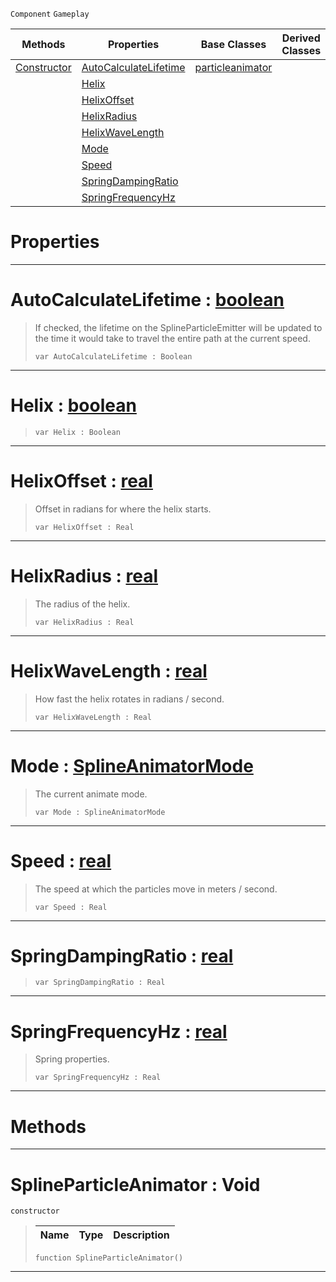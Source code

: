  `Component` `Gameplay`



|Methods|Properties|Base Classes|Derived Classes|
|---|---|---|---|
|[ Constructor](https://github.com/PlasmaEngine/PlasmaDocs/tree/master/docs/C%2B%2B/code_reference/class_reference/splineparticleanimator.markdown#splineparticleanimator-v)|[ AutoCalculateLifetime](https://github.com/PlasmaEngine/PlasmaDocs/tree/master/docs/C%2B%2B/code_reference/class_reference/splineparticleanimator.markdown#autocalculatelifetime-ze)|[particleanimator](https://github.com/PlasmaEngine/PlasmaDocs/tree/master/docs/C%2B%2B/code_reference/class_reference/particleanimator.markdown)| |
| |[ Helix](https://github.com/PlasmaEngine/PlasmaDocs/tree/master/docs/C%2B%2B/code_reference/class_reference/splineparticleanimator.markdown#helix-plasma-engine-docume)| | |
| |[ HelixOffset](https://github.com/PlasmaEngine/PlasmaDocs/tree/master/docs/C%2B%2B/code_reference/class_reference/splineparticleanimator.markdown#helixoffset-plasma-engine)| | |
| |[ HelixRadius](https://github.com/PlasmaEngine/PlasmaDocs/tree/master/docs/C%2B%2B/code_reference/class_reference/splineparticleanimator.markdown#helixradius-plasma-engine)| | |
| |[ HelixWaveLength](https://github.com/PlasmaEngine/PlasmaDocs/tree/master/docs/C%2B%2B/code_reference/class_reference/splineparticleanimator.markdown#helixwavelength-plasma-eng)| | |
| |[ Mode](https://github.com/PlasmaEngine/PlasmaDocs/tree/master/docs/C%2B%2B/code_reference/class_reference/splineparticleanimator.markdown#mode-plasma-engine-documen)| | |
| |[ Speed](https://github.com/PlasmaEngine/PlasmaDocs/tree/master/docs/C%2B%2B/code_reference/class_reference/splineparticleanimator.markdown#speed-plasma-engine-docume)| | |
| |[ SpringDampingRatio](https://github.com/PlasmaEngine/PlasmaDocs/tree/master/docs/C%2B%2B/code_reference/class_reference/splineparticleanimator.markdown#springdampingratio-plasma)| | |
| |[ SpringFrequencyHz](https://github.com/PlasmaEngine/PlasmaDocs/tree/master/docs/C%2B%2B/code_reference/class_reference/splineparticleanimator.markdown#springfrequencyhz-plasma-e)| | |


 #  Properties


---  
 #  AutoCalculateLifetime : [boolean](https://github.com/PlasmaEngine/PlasmaDocs/tree/master/docs/C%2B%2B/code_reference/lightning_base_types/boolean.markdown)

> If checked, the lifetime on the SplineParticleEmitter will be updated to the time it would take to travel the entire path at the current speed.
> ``` lang=cpp, name=Lightning
> var AutoCalculateLifetime : Boolean


---  
 #  Helix : [boolean](https://github.com/PlasmaEngine/PlasmaDocs/tree/master/docs/C%2B%2B/code_reference/lightning_base_types/boolean.markdown)

> 
> ``` lang=cpp, name=Lightning
> var Helix : Boolean


---  
 #  HelixOffset : [real](https://github.com/PlasmaEngine/PlasmaDocs/tree/master/docs/C%2B%2B/code_reference/lightning_base_types/real.markdown)

> Offset in radians for where the helix starts.
> ``` lang=cpp, name=Lightning
> var HelixOffset : Real


---  
 #  HelixRadius : [real](https://github.com/PlasmaEngine/PlasmaDocs/tree/master/docs/C%2B%2B/code_reference/lightning_base_types/real.markdown)

> The radius of the helix.
> ``` lang=cpp, name=Lightning
> var HelixRadius : Real


---  
 #  HelixWaveLength : [real](https://github.com/PlasmaEngine/PlasmaDocs/tree/master/docs/C%2B%2B/code_reference/lightning_base_types/real.markdown)

> How fast the helix rotates in radians / second.
> ``` lang=cpp, name=Lightning
> var HelixWaveLength : Real


---  
 #  Mode : [SplineAnimatorMode](https://github.com/PlasmaEngine/PlasmaDocs/tree/master/docs/C%2B%2B/code_reference/enum_reference.markdown#splineanimatormode)

> The current animate mode.
> ``` lang=cpp, name=Lightning
> var Mode : SplineAnimatorMode


---  
 #  Speed : [real](https://github.com/PlasmaEngine/PlasmaDocs/tree/master/docs/C%2B%2B/code_reference/lightning_base_types/real.markdown)

> The speed at which the particles move in meters / second.
> ``` lang=cpp, name=Lightning
> var Speed : Real


---  
 #  SpringDampingRatio : [real](https://github.com/PlasmaEngine/PlasmaDocs/tree/master/docs/C%2B%2B/code_reference/lightning_base_types/real.markdown)

> 
> ``` lang=cpp, name=Lightning
> var SpringDampingRatio : Real


---  
 #  SpringFrequencyHz : [real](https://github.com/PlasmaEngine/PlasmaDocs/tree/master/docs/C%2B%2B/code_reference/lightning_base_types/real.markdown)

> Spring properties.
> ``` lang=cpp, name=Lightning
> var SpringFrequencyHz : Real


---  
 #  Methods


---  
 #  SplineParticleAnimator : Void

 `constructor`

> 
> |Name|Type|Description|
> |---|---|---|
> ``` lang=cpp, name=Lightning
> function SplineParticleAnimator()
> ``` 


---  
 

 